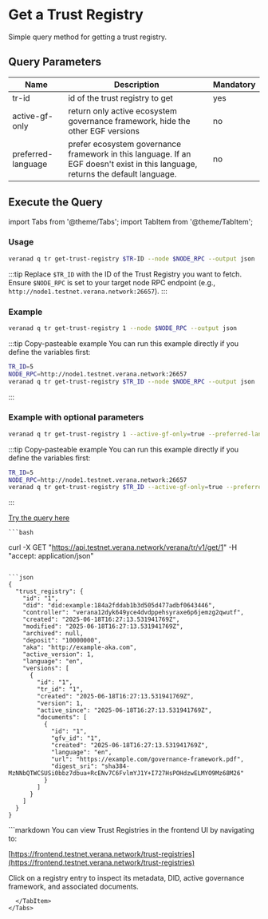 # Get a Trust Registry

Simple query method for getting a trust registry.

## Query Parameters

|Name               |Description                            |Mandatory|
|-------------------|---------------------------------------|--------|
| tr-id    | id of the trust registry to get  | yes |
| active-gf-only    | return only active ecosystem governance framework, hide the other EGF versions  | no |
| preferred-language    | prefer ecosystem governance framework in this language. If an EGF doesn't exist in this language, returns the default language.  | no |

## Execute the Query

import Tabs from '@theme/Tabs';
import TabItem from '@theme/TabItem';

<Tabs>
  <TabItem value="cli" label="CLI" default>

### Usage

```bash
veranad q tr get-trust-registry $TR-ID --node $NODE_RPC --output json
```


:::tip
Replace `$TR_ID` with the ID of the Trust Registry you want to fetch.  
Ensure `$NODE_RPC` is set to your target node RPC endpoint (e.g., `http://node1.testnet.verana.network:26657`).
:::


### Example

```bash
veranad q tr get-trust-registry 1 --node $NODE_RPC --output json
```

:::tip Copy-pasteable example
You can run this example directly if you define the variables first:

```bash
TR_ID=5
NODE_RPC=http://node1.testnet.verana.network:26657
veranad q tr get-trust-registry $TR_ID --node $NODE_RPC --output json
```
:::

### Example with optional parameters

```bash
veranad q tr get-trust-registry 1 --active-gf-only=true --preferred-language=fr --node $NODE_RPC --output json
```

:::tip Copy-pasteable example
You can run this example directly if you define the variables first:

```bash
TR_ID=5
NODE_RPC=http://node1.testnet.verana.network:26657
veranad q tr get-trust-registry $TR_ID --active-gf-only=true --preferred-language=fr --node $NODE_RPC --output json
```
:::

  </TabItem>
  <TabItem value="api" label="API">

[Try the query here](https://api.testnet.verana.network/#/)


    ```bash
curl -X GET "https://api.testnet.verana.network/verana/tr/v1/get/1" -H  "accept: application/json"
```

```json
{
  "trust_registry": {
    "id": "1",
    "did": "did:example:184a2fddab1b3d505d477adbf0643446",
    "controller": "verana12dyk649yce4dvdppehsyraxe6p6jemzg2qwutf",
    "created": "2025-06-18T16:27:13.531941769Z",
    "modified": "2025-06-18T16:27:13.531941769Z",
    "archived": null,
    "deposit": "10000000",
    "aka": "http://example-aka.com",
    "active_version": 1,
    "language": "en",
    "versions": [
      {
        "id": "1",
        "tr_id": "1",
        "created": "2025-06-18T16:27:13.531941769Z",
        "version": 1,
        "active_since": "2025-06-18T16:27:13.531941769Z",
        "documents": [
          {
            "id": "1",
            "gfv_id": "1",
            "created": "2025-06-18T16:27:13.531941769Z",
            "language": "en",
            "url": "https://example.com/governance-framework.pdf",
            "digest_sri": "sha384-MzNNbQTWCSUSi0bbz7dbua+RcENv7C6FvlmYJ1Y+I727HsPOHdzwELMYO9Mz68M26"
          }
        ]
      }
    ]
  }
}
```

  </TabItem>
  <TabItem value="indexer" label="Indexer">
  </TabItem>
  <TabItem value="frontend" label="Frontend">
```markdown
You can view Trust Registries in the frontend UI by navigating to:

[https://frontend.testnet.verana.network/trust-registries](https://frontend.testnet.verana.network/trust-registries)

Click on a registry entry to inspect its metadata, DID, active governance framework, and associated documents.
```
  </TabItem>
</Tabs>
